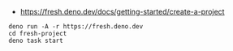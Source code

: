 
* https://fresh.deno.dev/docs/getting-started/create-a-project

```
deno run -A -r https://fresh.deno.dev
cd fresh-project
deno task start
```


